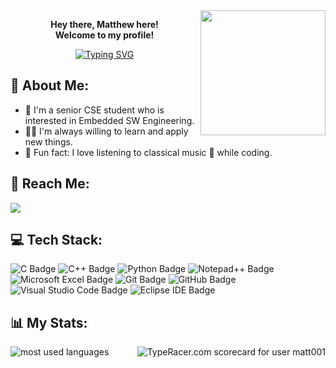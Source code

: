 <img width="200" align="right" src="https://cdn.dribbble.com/users/1377046/screenshots/10971079/media/5fcd0866ea503faa3c1a8f5dad6015f9.gif">
<p align="center"><strong>
  Hey there, Matthew here!<br>Welcome to my profile!<br>
</p></strong>

 <!-- Typing SVG by DenverCoder1 - https://github.com/DenverCoder1/readme-typing-svg -->
<p align="center">
<a href="https://git.io/typing-svg"><img src="https://readme-typing-svg.demolab.com?font=Pixelify+Sans&duration=2000&pause=1000&center=true&vCenter=true&random=false&width=410&height=70&separator=%3C&lines=Computer+&+Systems+Engineer%3C_delay_ms(1000);" alt="Typing SVG" /></a>
</p> 

## 👀 About Me: 
- 🏢 I'm a senior CSE student who is interested in Embedded SW Engineering.
- 👨‍💻 I'm always willing to learn and apply new things.
- :violin: Fun fact: I love listening to classical music 🎵 while coding.

## 🚀 Reach Me:
<a href="https://www.linkedin.com/in/matthew-maged-43460bbb/" target="_blank"><img src="https://img.shields.io/badge/LinkedIn-05122A?style=for-the-badge&logo=linkedin&logoColor=white"/></a>

## 💻 Tech Stack:
![C Badge](https://img.shields.io/badge/C-A8B9CC?logo=c&logoColor=fff&style=plastic)
![C++ Badge](https://img.shields.io/badge/C%2B%2B-00599C?logo=cplusplus&logoColor=fff&style=plastic)
![Python Badge](https://img.shields.io/badge/Python-3776AB?logo=python&logoColor=fff&style=plastic)
![Notepad++ Badge](https://img.shields.io/badge/Notepad%2B%2B-90E59A?logo=notepadplusplus&logoColor=000&style=plastic)
![Microsoft Excel Badge](https://img.shields.io/badge/Microsoft%20Excel-217346?logo=microsoftexcel&logoColor=fff&style=plastic)
![Git Badge](https://img.shields.io/badge/Git-F05032?logo=git&logoColor=fff&style=plastic)
![GitHub Badge](https://img.shields.io/badge/GitHub-181717?logo=github&logoColor=fff&style=plastic)
![Visual Studio Code Badge](https://img.shields.io/badge/Visual%20Studio%20Code-007ACC?logo=visualstudiocode&logoColor=fff&style=plastic)
![Eclipse IDE Badge](https://img.shields.io/badge/Eclipse%20IDE-2C2255?logo=eclipseide&logoColor=fff&style=plastic)


## 📊 My Stats:
<img align="left" src="https://github-readme-stats.vercel.app/api/top-langs?username=Matthew-Maged&show_icons=true&locale=en&layout=compact&theme=radical" alt="most used languages" />

<a href="https://data.typeracer.com/pit/profile?user=matt001&ref=badge" target="_top"><img align="right" src="https://data.typeracer.com/misc/badge?user=matt001" border="0" alt="TypeRacer.com scorecard for user matt001"/></a>

<!--
<p align = "left">
<a href="https://git.io/streak-stats"><img src="http://github-readme-streak-stats.herokuapp.com?user=Matthew-Maged&theme=windows-dark&border_radius=2.4&date_format=M%20j%5B%2C%20Y%5D&dates=FFFFFF&ring=EB243D&fire=FFA500&border=EB5454&hide_longest_streak=true" alt="GitHub Streak" /></a>
</p>
-->

<!-- <a href="https://komarev.com/ghpvc/?username=Matthew-Maged&style=for-the-badge">
    <img src="https://komarev.com/ghpvc/?username=MatthewMaged&style=for-the-badge">
</a>
-->


